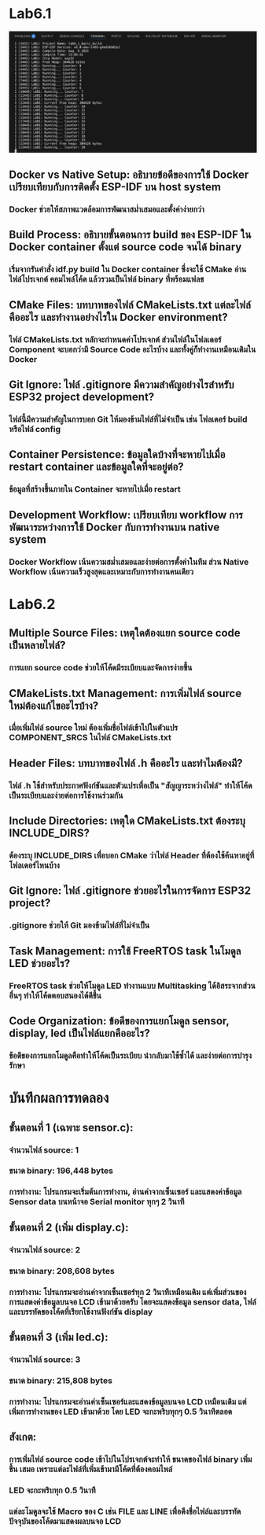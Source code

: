 # Lab6.1

![Image](/Pic/Pic_lab1.png)

## Docker vs Native Setup: อธิบายข้อดีของการใช้ Docker เปรียบเทียบกับการติดตั้ง ESP-IDF บน host system

### Docker ช่วยให้สภาพแวดล้อมการพัฒนาสม่ำเสมอและตั้งค่าง่ายกว่า

## Build Process: อธิบายขั้นตอนการ build ของ ESP-IDF ใน Docker container ตั้งแต่ source code จนได้ binary

### เริ่มจากรันคำสั่ง idf.py build ใน Docker container ซึ่งจะใช้ CMake อ่านไฟล์โปรเจกต์ คอมไพล์โค้ด แล้วรวมเป็นไฟล์ binary ที่พร้อมแฟลช

## CMake Files: บทบาทของไฟล์ CMakeLists.txt แต่ละไฟล์คืออะไร และทำงานอย่างไรใน Docker environment?

### ไฟล์ CMakeLists.txt หลักจะกำหนดค่าโปรเจกต์ ส่วนไฟล์ในโฟลเดอร์ Component จะบอกว่ามี Source Code อะไรบ้าง และทั้งคู่ก็ทำงานเหมือนเดิมใน Docker

## Git Ignore: ไฟล์ .gitignore มีความสำคัญอย่างไรสำหรับ ESP32 project development?

### ไฟล์นี้มีความสำคัญในการบอก Git ให้มองข้ามไฟล์ที่ไม่จำเป็น เช่น โฟลเดอร์ build หรือไฟล์ config

## Container Persistence: ข้อมูลใดบ้างที่จะหายไปเมื่อ restart container และข้อมูลใดที่จะอยู่ต่อ?

### ข้อมูลที่สร้างขึ้นภายใน Container จะหายไปเมื่อ restart

## Development Workflow: เปรียบเทียบ workflow การพัฒนาระหว่างการใช้ Docker กับการทำงานบน native system

### Docker Workflow เน้นความสม่ำเสมอและง่ายต่อการตั้งค่าในทีม ส่วน Native Workflow เน้นความเร็วสูงสุดและเหมาะกับการทำงานคนเดียว

# Lab6.2

## Multiple Source Files: เหตุใดต้องแยก source code เป็นหลายไฟล์?

### การแยก source code ช่วยให้โค้ดมีระเบียบและจัดการง่ายขึ้น

## CMakeLists.txt Management: การเพิ่มไฟล์ source ใหม่ต้องแก้ไขอะไรบ้าง?

### เมื่อเพิ่มไฟล์ source ใหม่ ต้องเพิ่มชื่อไฟล์เข้าไปในตัวแปร COMPONENT_SRCS ในไฟล์ CMakeLists.txt

## Header Files: บทบาทของไฟล์ .h คืออะไร และทำไมต้องมี?

### ไฟล์ .h ใช้สำหรับประกาศฟังก์ชันและตัวแปรเพื่อเป็น "สัญญาระหว่างไฟล์" ทำให้โค้ดเป็นระเบียบและง่ายต่อการใช้งานร่วมกัน

## Include Directories: เหตุใด CMakeLists.txt ต้องระบุ INCLUDE_DIRS?

### ต้องระบุ INCLUDE_DIRS เพื่อบอก CMake ว่าไฟล์ Header ที่ต้องใช้ค้นหาอยู่ที่โฟลเดอร์ไหนบ้าง

## Git Ignore: ไฟล์ .gitignore ช่วยอะไรในการจัดการ ESP32 project?

### .gitignore ช่วยให้ Git มองข้ามไฟล์ที่ไม่จำเป็น

## Task Management: การใช้ FreeRTOS task ในโมดูล LED ช่วยอะไร?

### FreeRTOS task ช่วยให้โมดูล LED ทำงานแบบ Multitasking ได้อิสระจากส่วนอื่นๆ ทำให้โค้ดตอบสนองได้ดีขึ้น

## Code Organization: ข้อดีของการแยกโมดูล sensor, display, led เป็นไฟล์แยกคืออะไร?

### ข้อดีของการแยกโมดูลคือทำให้โค้ดเป็นระเบียบ นำกลับมาใช้ซ้ำได้ และง่ายต่อการบำรุงรักษา

# บันทึกผลการทดลอง

## ขั้นตอนที่ 1 (เฉพาะ sensor.c):

### จำนวนไฟล์ source:  1
### ขนาด binary: 196,448 bytes
### การทำงาน: โปรแกรมจะเริ่มต้นการทำงาน, อ่านค่าจากเซ็นเซอร์ และแสดงค่าข้อมูล Sensor data บนหน้าจอ Serial monitor ทุกๆ 2 วินาที

## ขั้นตอนที่ 2 (เพิ่ม display.c):

### จำนวนไฟล์ source: 2
### ขนาด binary: 208,608 bytes
### การทำงาน: โปรแกรมจะอ่านค่าจากเซ็นเซอร์ทุก 2 วินาทีเหมือนเดิม แต่เพิ่มส่วนของการแสดงค่าข้อมูลบนจอ LCD เข้ามาด้วยครับ โดยจะแสดงข้อมูล sensor data, ไฟล์ และบรรทัดของโค้ดที่เรียกใช้งานฟังก์ชัน display

## ขั้นตอนที่ 3 (เพิ่ม led.c):

### จำนวนไฟล์ source: 3
### ขนาด binary: 215,808 bytes
### การทำงาน: โปรแกรมจะอ่านค่าเซ็นเซอร์และแสดงข้อมูลบนจอ LCD เหมือนเดิม แต่เพิ่มการทำงานของ LED เข้ามาด้วย โดย LED จะกะพริบทุกๆ 0.5 วินาทีตลอด

## สังเกต:

### การเพิ่มไฟล์ source code เข้าไปในโปรเจกต์จะทำให้ ขนาดของไฟล์ binary เพิ่มขึ้น เสมอ เพราะแต่ละไฟล์ที่เพิ่มเข้ามามีโค้ดที่ต้องคอมไพล์
### LED จะกะพริบทุก 0.5 วินาที
### แต่ละโมดูลจะใช้ Macro ของ C เช่น __FILE__ และ __LINE__ เพื่อดึงชื่อไฟล์และบรรทัดปัจจุบันของโค้ดมาแสดงผลบนจอ LCD
